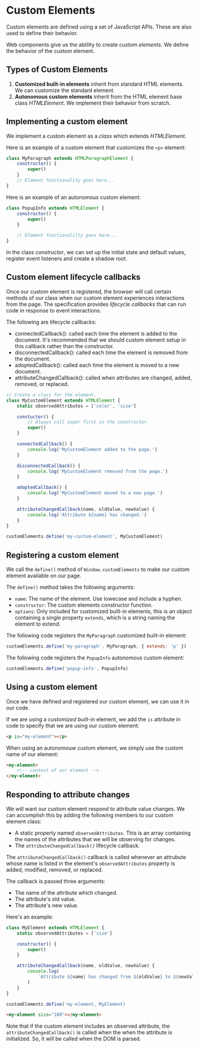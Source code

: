 # Custom Elements

Custom elements are defined using a set of JavaScript APIs. These are also used to define their behavior.

Web components give us the ablility to create *custom elements*. We define the behavior of the custom element.

## Types of Custom Elements

1. **Customized built-in elements** inherit from standard HTML elements. We can customize the standard element.
2. **Autonomous custom elements** inherit from the HTML element base class *HTMLElement*. We implement their behavior from scratch.

## Implementing a custom element

We implement a custom element as a *class* which extends *HTMLElement*.

Here is an example of a custom element that customizes the ```<p>``` element:

```js
class MyParagraph extends HTMLParagraphElement {
    constructor() {
        super()
    }
    // Element functionality goes here...
}
```

Here is an example of an autonomous custom element:

```js
class PopupInfo extends HTMLElement {
    constructor() {
        super()
    }

    // Element functionalilty goes here...
}
```

In the class *constructor*, we can set up the initial state and default values, register event listeners and create a shadow root.

## Custom element lifecycle callbacks

Once our custom element is registered, the browser will call certain methods of our class when our custom element experiences interactions from the page. The specification provides *lifecycle callbacks* that can run code in response to event interactions.

The following are lifecycle callbacks:

- connectedCallback(): called each time the element is added to the document. It's recommended that we should custom element setup in this callback rather than the constructor.
- disconnectedCallback(): called each time the element is removed from the document.
- adoptedCallback(): called each time the element is moved to a new document.
- attributeChangedCallback(): called when attributes are changed, added, removed, or replaced.

```js
// Create a class for the element.
class MyCustomElement extends HTMLElement {
    static observedAttributes = ['color', 'size']

    constuctor() {
        // Always call super first in the constructor.
        super()
    }

    connectedCallback() {
        console.log('MyCustomElement added to the page.')
    }

    disconnectedCallback() {
        console.log('MyCustomElement removed from the page.')
    }

    adoptedCallback() {
        console.log('MyCustomElement moved to a new page.')
    }

    attributeChangedCallback(name, oldValue, newValue) {
        console.log('Attribute ${name} has changed.')
    }
}

customElements.define('my-custom-element', MyCustomElement)
```

## Registering a custom element

We call the ```define()``` method of ```Window.customElements``` to make our custom element available on our page.

The ```define()``` method takes the following arguments:

- ```name```: The name of the element. Use lowecase and include a hyphen.
- ```constructor```: The custom elements constructor function.
- ```options```: Only included for customized built-in elements, this is an object containing a single property ```extends```, which is a string naming the element to extend.

The following code registers the ```MyParagraph``` customized built-in element: 

```js
customElements.define('my-paragraph', MyParagraph, { extends: 'p' })
```

The following code registers the ```PopupInfo``` autonomous custom element:

```js
customElements.define('popup-info', PopupInfo)
```

## Using a custom element

Once we have defined and registered our custom element, we can use it in our code.

If we are using a *customized built-in* element, we add the ```is``` attribute in code to specify that we are using our custom element:

```html
<p is="my-element"></p>
```

When using an autonomouw custom element, we simply use the custom name of our element:

```html
<my-element>
    <!-- content of our element -->
</my-element>
```

## Responding to attribute changes

We will want our custom element respond to attribute value changes. We can accomplish this by adding the following members to our custom element class:

- A static property named ```observedAttributes```. This is an array containing the names of the attributes that we will be observing for changes.
- The ```attributeChangedCallback()``` lifecycle callback.

The ```attributeChangedCallback()``` callback is called whenever an attrubute whose name is listed in the element's ```observedAttributes``` property is added, modified, removed, or replaced.

The callback is passed three arguments:

- The name of the attribute which changed.
- The attribute's old value.
- The attribute's new value.

Here's an example:

```js
class MyElement extends HTMLElement {
    static observedAttributes = ['size']

    constructor() {
        super()
    }

    attributeChangedCallback(name, oldValue, newValue) {
        console.log(
            `Attribute ${name} has changed from ${oldValue} to ${newValue}.`
        )
    }
}

customElements.define('my-element, MyElement)
```

```html
<my-element size="100"></my-element>
```

Note that if the custom element includes an observed attribute, the ```attributeChangedCallback()``` is called when the when the attribute is initialized. So, it will be called when the DOM is parsed.

